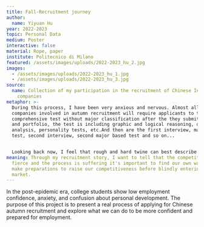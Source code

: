 ```yaml
---
title: Fall-Recruitment journey
author:
  name: Yiyuan Hu
year: 2022-2023
topic: Personal Data
medium: Poster
interactive: false
material: Rope, paper
institute: Politecnico di Milano
featured: /assets/images/uploads/2022-2023_hu_2.jpg
images:
  - /assets/images/uploads/2022-2023_hu_1.jpg
  - /assets/images/uploads/2022-2023_hu_3.jpg
source:
  name: Collection of my participation in the recruitment of Chinese Internet
    companies
metaphor: >-
  During this process, I have been very anxious and nervous. Almost all
  companies involved in autumn recruitment will require applicants to take a
  comprehensive test without major classification after the they submit their CV
  and portfolio, the test is including graphic and logical reasoning, data
  analysis, personality tests, etc.And then are the first interview, major based
  test, second interview, second major based test and so on...


  Looking back now, I feel that rough and hard twine can best describe the state of mind at that time, I try to follow the way that most of people would choose, I belong to a member of 10.76 million Chinese graduates, just like one of the thousands of fibers that make up hemp rope, I intend to use twine to represent the timeline, different colors/brightness of twine ball represent different companies, and different sizes represent different application state.
meaning: Through my recruitment story, I want to tell that the competition is
  fierce and the process is suffering it's important to find our own way and
  make preparations to raise our competitiveness before blindly entering the job
  market.
---
```

In the post-epidemic era, college students show low employment confidence, anxiety, and confusion about personal development. The purpose of this project is to present a real process of applying for Chinese autumn recruitment and explore what we can do to be more confident and prepared for employment.